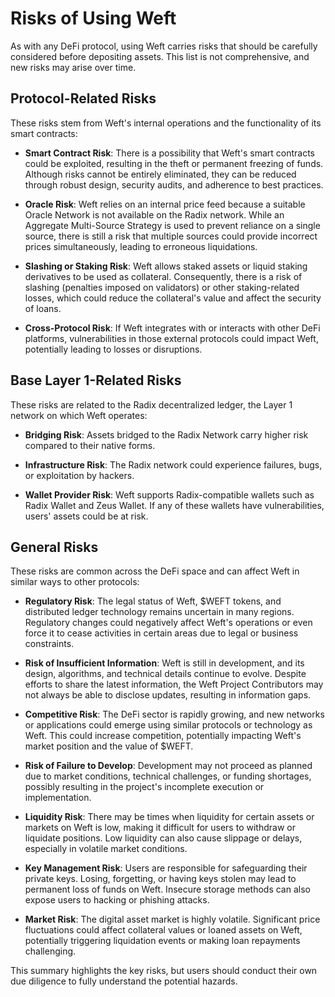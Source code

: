 # Risks of Using Weft

As with any DeFi protocol, using Weft carries risks that should be carefully considered before depositing assets. This list is not comprehensive, and new risks may arise over time.

<Badge type="warning" text='IMPORTANT: THE SYSTEM IS PROVIDED "AS IS," AND ALL RISKS ASSOCIATED WITH ASSET PROVISION ARE BORNE ENTIRELY BY THE USER.' />



## Protocol-Related Risks

These risks stem from Weft's internal operations and the functionality of its smart contracts:

- **Smart Contract Risk**: There is a possibility that Weft's smart contracts could be exploited, resulting in the theft or permanent freezing of funds. Although risks cannot be entirely eliminated, they can be reduced through robust design, security audits, and adherence to best practices.

- **Oracle Risk**: Weft relies on an internal price feed because a suitable Oracle Network is not available on the Radix network. While an Aggregate Multi-Source Strategy is used to prevent reliance on a single source, there is still a risk that multiple sources could provide incorrect prices simultaneously, leading to erroneous liquidations.

- **Slashing or Staking Risk**: Weft allows staked assets or liquid staking derivatives to be used as collateral. Consequently, there is a risk of slashing (penalties imposed on validators) or other staking-related losses, which could reduce the collateral's value and affect the security of loans.

- **Cross-Protocol Risk**: If Weft integrates with or interacts with other DeFi platforms, vulnerabilities in those external protocols could impact Weft, potentially leading to losses or disruptions.

## Base Layer 1-Related Risks

These risks are related to the Radix decentralized ledger, the Layer 1 network on which Weft operates:

- **Bridging Risk**: Assets bridged to the Radix Network carry higher risk compared to their native forms.

- **Infrastructure Risk**: The Radix network could experience failures, bugs, or exploitation by hackers.

- **Wallet Provider Risk**: Weft supports Radix-compatible wallets such as Radix Wallet and Zeus Wallet. If any of these wallets have vulnerabilities, users' assets could be at risk.

## General Risks

These risks are common across the DeFi space and can affect Weft in similar ways to other protocols:

- **Regulatory Risk**: The legal status of Weft, $WEFT tokens, and distributed ledger technology remains uncertain in many regions. Regulatory changes could negatively affect Weft's operations or even force it to cease activities in certain areas due to legal or business constraints.

- **Risk of Insufficient Information**: Weft is still in development, and its design, algorithms, and technical details continue to evolve. Despite efforts to share the latest information, the Weft Project Contributors may not always be able to disclose updates, resulting in information gaps.

- **Competitive Risk**: The DeFi sector is rapidly growing, and new networks or applications could emerge using similar protocols or technology as Weft. This could increase competition, potentially impacting Weft's market position and the value of $WEFT.

- **Risk of Failure to Develop**: Development may not proceed as planned due to market conditions, technical challenges, or funding shortages, possibly resulting in the project's incomplete execution or implementation.

- **Liquidity Risk**: There may be times when liquidity for certain assets or markets on Weft is low, making it difficult for users to withdraw or liquidate positions. Low liquidity can also cause slippage or delays, especially in volatile market conditions.

- **Key Management Risk**: Users are responsible for safeguarding their private keys. Losing, forgetting, or having keys stolen may lead to permanent loss of funds on Weft. Insecure storage methods can also expose users to hacking or phishing attacks.

- **Market Risk**: The digital asset market is highly volatile. Significant price fluctuations could affect collateral values or loaned assets on Weft, potentially triggering liquidation events or making loan repayments challenging. 

This summary highlights the key risks, but users should conduct their own due diligence to fully understand the potential hazards.